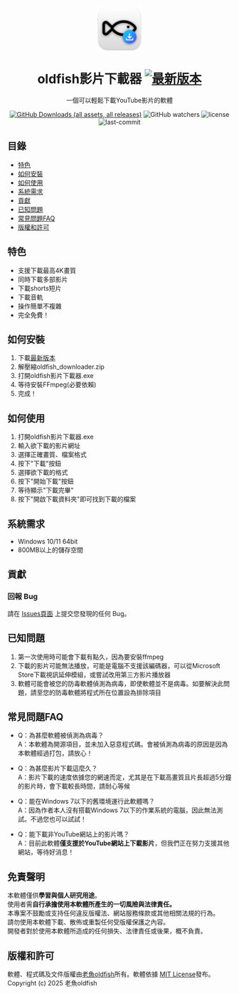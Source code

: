 <div align="center">
  
  <img src="icon.png" alt="oldfish-Video-Downloader Logo" width="100">  
  
  # oldfish影片下載器  [![最新版本](https://img.shields.io/github/v/release/oldfish101240/oldfish-Video-Downloader?label=)](https://github.com/oldfish101240/oldfish-Video-Downloader/releases/latest)
  一個可以輕鬆下載YouTube影片的軟體  

  

[![GitHub Downloads (all assets, all releases)](https://img.shields.io/github/downloads/oldfish101240/oldfish-Video-Downloader/total?label=下載次數)](https://github.com/oldfish101240/oldfish-Video-Downloader/releases)
![GitHub watchers](https://img.shields.io/github/watchers/oldfish101240/oldfish-Video-Downloader)
![license](https://img.shields.io/github/license/oldfish101240/oldfish-Video-Downloader.svg)
![last-commit](https://img.shields.io/github/last-commit/oldfish101240/oldfish-Video-Downloader.svg)



</div>

## 目錄
- [特色](https://github.com/oldfish101240/oldfish-Video-Downloader?tab=readme-ov-file#特色)
- [如何安裝](https://github.com/oldfish101240/oldfish-Video-Downloader?tab=readme-ov-file#如何安裝)
- [如何使用](https://github.com/oldfish101240/oldfish-Video-Downloader?tab=readme-ov-file#如何使用)
- [系統需求](https://github.com/oldfish101240/oldfish-Video-Downloader?tab=readme-ov-file#系統需求)
- [貢獻](https://github.com/oldfish101240/oldfish-Video-Downloader?tab=readme-ov-file#貢獻)
- [已知問題](https://github.com/oldfish101240/oldfish-Video-Downloader?tab=readme-ov-file#已知問題)
- [常見問題FAQ](https://github.com/oldfish101240/oldfish-Video-Downloader?tab=readme-ov-file#常見問題FAQ)
- [版權和許可](https://github.com/oldfish101240/oldfish-Video-Downloader?tab=readme-ov-file#版權和許可)

## 特色 
- 支援下載最高4K畫質
- 同時下載多部影片
- 下載shorts短片
- 下載音軌
- 操作簡單不複雜
- 完全免費！

## 如何安裝
1. 下載[最新版本](https://github.com/oldfish101240/oldfish-Video-Downloader/releases/latest)  
2. 解壓縮oldfish_downloader.zip  
3. 打開oldfish影片下載器.exe
4. 等待安裝FFmpeg(必要依賴)
5. 完成！

## 如何使用
1. 打開oldfish影片下載器.exe  
2. 輸入欲下載的影片網址  
3. 選擇正確畫質、檔案格式 
4. 按下"下載"按鈕  
5. 選擇欲下載的格式  
6. 按下"開始下載"按鈕  
7. 等待顯示"下載完畢"  
8. 按下"開啟下載資料夾"即可找到下載的檔案  

## 系統需求
- Windows 10/11 64bit
- 800MB以上的儲存空間

## 貢獻
### 回報 Bug
請在 [Issues頁面](https://github.com/oldfish101240/oldfish-Video-Downloader/issues) 上提交您發現的任何 Bug。

## 已知問題   
1. 第一次使用時可能會下載有點久，因為要安裝ffmpeg  
2. 下載的影片可能無法播放，可能是電腦不支援該編碼器，可以從Microsoft Store下載視訊延伸模組，或嘗試改用第三方影片播放器
3. 軟體可能會被您的防毒軟體偵測為病毒，即使軟體並不是病毒。如要解決此問題，請至您的防毒軟體將程式所在位置設為排除項目

## 常見問題FAQ
- Q：為甚麼軟體被偵測為病毒？  
  A：本軟體為開源項目，並未加入惡意程式碼。會被偵測為病毒的原因是因為本軟體經過打包，請放心！
   
- Q：為甚麼影片下載這麼久？  
  A：影片下載的速度依據您的網速而定，尤其是在下載高畫質且片長超過5分鐘的影片時，會下載較長時間，請耐心等候
  
- Q：能在Windows 7以下的舊環境運行此軟體嗎？  
  A：因為作者本人沒有搭載Windows 7以下的作業系統的電腦，因此無法測試。不過您也可以試試！
  
- Q：能下載非YouTube網站上的影片嗎？  
  A：目前此軟體**僅支援於YouTube網站上下載影片**，但我們正在努力支援其他網站，等待好消息！

## 免責聲明
本軟體僅供**學習與個人研究用途**。  
使用者需**自行承擔使用本軟體所產生的一切風險與法律責任。**  
本專案不鼓勵或支持任何違反版權法、網站服務條款或其他相關法規的行為。  
請勿使用本軟體下載、散佈或重製任何受版權保護之內容。  
開發者對於使用本軟體所造成的任何損失、法律責任或後果，概不負責。    

##  版權和許可
軟體、程式碼及文件版權由[老魚oldfish](https://github.com/oldfish101240)所有。軟體依據 [MIT License](LICENSE)發布。  
Copyright (c) 2025 老魚oldfish
